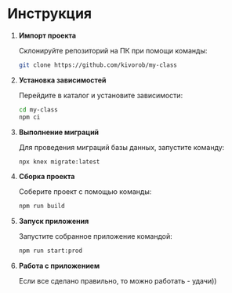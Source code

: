 # Инструкция

1. **Импорт проекта**

   Склонируйте репозиторий на ПК при помощи команды:

   ```sh
   git clone https://github.com/kivorob/my-class
   ```
   
2. **Установка зависимостей**

   Перейдите в каталог и установите зависимости:

   ```sh
   cd my-class
   npm ci
   ```
   
3. **Выполнение миграций**

   Для проведения миграций базы данных, запустите команду:

   ```sh
   npx knex migrate:latest
   ```

4. **Сборка проекта**

   Соберите проект с помощью команды:

   ```sh
   npm run build
   ```

5. **Запуск приложения**

   Запустите собранное приложение командой:

   ```sh
   npm run start:prod
   ```
   
6. **Работа с приложением**

   Если все сделано правильно, то можно работать - удачи))
